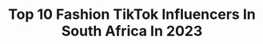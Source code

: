 ---
title: Top 10 Fashion TikTok Influencers In South Africa In 2023
description: >-
  Find top fashion TikTok influencers in South Africa in 2023. Most popular hashtags: #fyp #fashion #tiktoksouthafrica #foryou.
platform: TikTok
hits: 35
text_top: See the top-rated TikTok profiles on inBeat.
text_bottom: Our platform has 35 TikTok influencers like this in South Africa for you to pitch.
profiles:
  - username: "__ohsodandy_"
    fullname: >-
      kiara.a.dandridge
    bio: >-
      21 Vibes on good music, good fashion Sews as well Art too 🇿🇦
    location: "South Africa"
    followers: 11600
    engagement: 1605
    commentsToLikes: 0.026421
    id: ckav3zycnad8w0j23grzfftv1
    verified: false
    hashtags: "#fashiontok, #transition, #fashiondesignstudent, #30daysofoutfits"
  - username: "avril_albetti"
    fullname: >-
      Avril Albetti
    bio: >-
      Former Local & International Model🇿🇦🇮🇹 Model Maker RGB Fashion Police
    location: "South Africa"
    followers: 11200
    engagement: 652
    commentsToLikes: 0.069481
    id: ckdt4mgassu9o0j23dep31je9
    verified: false
    hashtags: "#servinglooks, #fortedeimarmi2021, #myfavoritefragrance, #loveisgod"
  - username: "siyabunny"
    fullname: >-
      Siyanda Bani
    bio: >-
      Fashion, Beauty, Lifestyle, Travel And fun 🇿🇦
    location: "South Africa"
    followers: 103100
    engagement: 552
    commentsToLikes: 0.012230
    id: ck9k9olv9dzh60j78fgxhi9n3
    verified: false
    hashtags: "#fyp, #foryoupage, #fypage, #fashion"
  - username: "mr.passy"
    fullname: >-
      Mr.passy
    bio: >-
      Men’s Fashion | Instagram Coach FREE Instagram Tips 👇🏽
    location: "South Africa"
    followers: 967900
    engagement: 691
    commentsToLikes: 0.013370
    id: cka8g8rya5k070i78yrii4tvn
    verified: false
    hashtags: "#instagramcoach, #instagramtips, #instagramhack, #instacoach"
  - username: "audrey_lunda"
    fullname: >-
      Audrey Lunda
    bio: >-
      Let’s reach 250k?? For more Style & Fashion FOLLOW ME ON IG: audrey_lunda
    location: "South Africa"
    followers: 222300
    engagement: 717
    commentsToLikes: 0.012338
    id: ckcjh51fbc0n50j23pqpexwhr
    verified: false
    hashtags: "#menstyle, #southafrica, #capetown, #southafricatiktok"
  - username: "kandyslife"
    fullname: >-
      Kandy
    bio: >-
      DANCE 💃 FASHION 👗 BEAUTY 💄 Married 💍 Dog mom 🐶
    location: "South Africa"
    followers: 20900
    engagement: 560
    commentsToLikes: 0.028305
    id: ck9gtpy8qnsyb0j78js37bl1k
    verified: false
    hashtags: "#dancechallenge, #rakeitup, #foryou, #dance"
  - username: "kimsayers1"
    fullname: >-
      kimsayers1
    bio: >-
      South African 🌍❤️ Introvert ☺️ Fitness freak💪 Fashion Lover👗👛
    location: "South Africa"
    followers: 6224
    engagement: 529
    commentsToLikes: 0.015789
    id: ckc8drfwr99zs0j23pivdd97y
    verified: false
    hashtags: "#sundayfunday, #fyppage, #fypforyou, #fyp"
  - username: "parnygram"
    fullname: >-
      Wayne Parnell
    bio: >-
      Dad 🕺🏼 Athlete🏏 Urban Culture. 👑 Insta: @parnygram 📍CPT 😹🌊🐻
    location: "South Africa"
    followers: 25600
    engagement: 556
    commentsToLikes: 0.054074
    id: ckbf85dp7ydzc0j23wcb0zo3x
    verified: true
    hashtags: "#junebugchallenge, #fyp, #dadsoftiktok, #cricket"
  - username: "nadiabouwer"
    fullname: >-
      Nadia Bouwer
    bio: >-
      Hi :) Insta : @nadiabouwer
    location: "South Africa"
    followers: 67600
    engagement: 1586
    commentsToLikes: 0.026453
    id: ckb9pxdssl9ie0j238ex1g925
    verified: false
    hashtags: "#afrikaans, #bsnv, #fashion, #duet"
  - username: "_itsanavocadothanksss"
    fullname: >-
      Tylerrrr 🥐
    bio: >-
      •𝐃𝐨𝐨𝐝𝐥𝐞𝐬 𝐟𝐫𝐨𝐦 𝐏𝐢𝐧𝐭𝐞𝐫𝐞𝐬𝐭 •𝔽𝕒𝕤𝕙𝕚𝕠𝕟 𝕥𝕚𝕡𝕤 • etc 😌
    location: "South Africa"
    followers: 11500
    engagement: 1773
    commentsToLikes: 0.026747
    id: cka0tw69lrs9j0i78x6vushme
    verified: false
    hashtags: "#doodles, #fyp, #quarintine, #fashion"
---